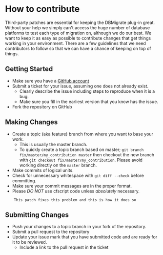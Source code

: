 # How to contribute

Third-party patches are essential for keeping the DBMigrate plug-in great.
Without your help we simply can't access the huge number of database platforms
to test each type of migration on, although we do our best. We want to keep
it as easy as possible to contribute changes that get things working in your
environment. There are a few guidelines that we need contributors to follow so
that we can have a chance of keeping on top of things.

## Getting Started

* Make sure you have a [GitHub account](https://github.com/signup/free)
* Submit a ticket for your issue, assuming one does not already exist.
  * Clearly describe the issue including steps to reproduce when it is a bug.
  * Make sure you fill in the earliest version that you know has the issue.
* Fork the repository on GitHub

## Making Changes

* Create a topic (aka feature) branch from where you want to base your work.
  * This is usually the master branch.
  * To quickly create a topic branch based on master; `git branch
    fix/master/my_contribution master` then checkout the new branch with `git
    checkout fix/master/my_contribution`.  Please avoid working directly on the
    `master` branch.
* Make commits of logical units.
* Check for unnecessary whitespace with `git diff --check` before committing.
* Make sure your commit messages are in the proper format.
* Please _DO NOT_ use cfscript code unless _absolutely_ necessary.

````
    This patch fixes this problem and this is how it does so

````

## Submitting Changes

* Push your changes to a topic branch in your fork of the repository.
* Submit a pull request to the repository
* Update your issue  mark that you have submitted code and are ready for it to be reviewed.
  * Include a link to the pull request in the ticket
